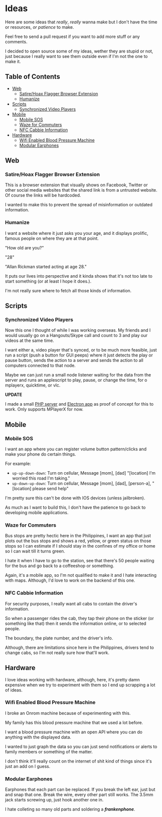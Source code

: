 # Ideas

Here are some ideas that _really_, _really_ wanna make but I don't have the time or resources, _or patience_ to make.

Feel free to send a pull request if you want to add more stuff or any comments.

I decided to open source some of my ideas, wether they are stupid or not, just because I really want to see them outside even if I'm not the one to make it.

## Table of Contents

- [Web](#web)
    + [Satire/Hoax Flagger Browser Extension](#satirehoax-flagger-browser-extension)
    + [Humanize](#humanize)
- [Scripts](#scripts)
    + [Synchronized Video Players](#synchronized-video-players)
- [Mobile](#mobile)
    + [Mobile SOS](#mobile-sos)
    + [Waze for Commuters](#waze-for-commuters)
    + [NFC Cabbie Information](#nfc-cabbie-information)
- [Hardware](#hardware)
    + [Wifi Enabled Blood Pressure Machine](#wifi-enabled-blood-pressure-machine)
    + [Modular Earphones](#modular-earphones)


## Web

### Satire/Hoax Flagger Browser Extension

This is a browser extension that visually shows on Facebook, Twitter or other social media websites that the shared link is from a untrusted website. Of course the links will be hardcoded.

I wanted to make this to prevent the spread of misinformation or outdated information.

### Humanize

I want a website where it just asks you your age, and it displays prolific, famous people on where they are at that point.

"How old are you?"

"28"

"Allan Rickman started acting at age 28."

It puts our lives into perspective and it kinda shows that it's not too late to start something (or at least I hope it does.).

I'm not really sure where to fetch all those kinds of information.

## Scripts

### Synchronized Video Players

Now this one I thought of while I was working overseas. My friends and I would usually go on a Hangouts/Skype call and count to 3 and play our videos at the same time.

I want either a, video player that's synced, or to be much more feasible, just run a script (push a button for GUI peeps) where it just detects the play or pause button, sends the action to a server and sends the action to all computers connected to that node.

Maybe we can just run a small node listener waiting for the data from the server and runs an applescript to play, pause, or change the time, for o
mplayerx, quicktime, or vlc.

**UPDATE**

I made a small [PHP server](https://github.com/jaggy/theatre-server) and [Electron app](https://github.com/jaggy/theatre-client) as proof of concept for this to work. Only supports MPlayerX for now.

## Mobile


### Mobile SOS

I want an app where you can register volume button pattern/clicks and make your phone do certain things.

For example:
- `up-up-down-down`: Turn on cellular, Message [mom], [dad] "[location] I'm worried this road I'm taking."
- `up-down-up-down`: Turn on cellular, Message [mom], [dad], [person-a], "[location] please send help"

I'm pretty sure this can't be done with IOS devices (unless jailbroken).

As much as I want to build this, I don't have the patience to go back to developing mobile applications.


### Waze for Commuters

Bus stops are pretty hectic here in the Philippines, I want an app that just plots out the bus stops and shows a red, yellow, or green status on those stops so I can estimate if I should stay in the confines of my office or home so I can wait till it turns green.

I hate it when I have to go to the station, see that there's 50 people waiting for the bus and go back to a coffeeshop or something.

Again, it's a mobile app, so I'm not qualified to make it and I hate interacting with maps. Although, I'd love to work on the backend of this one.

### NFC Cabbie Information

For security purposes, I really want all cabs to contain the driver's information.

So when a passenger rides the cab, they tap their phone on the sticker (or something like that) then it sends the information online, or to selected people.

The boundary, the plate number, and the driver's info.

Although, there are limitations since here in the Philippines, drivers tend to change cabs, so I'm not really sure how that'll work.


## Hardware

I love ideas working with hardware, although, here, it's pretty damn expensive when we try to experiment with them so I end up scrapping a lot of ideas.

### Wifi Enabled Blood Pressure Machine

I broke an Onrom machine because of experimenting with this.

My family has this blood pressure machine that we used a lot before.

I want a blood pressure machine with an open API where you can do anything with the displayed data.

I wanted to just graph the data so you can just send notifications or alerts to family members or something of the matter.

I don't think it'll really count on the internet of shit kind of things since it's just an add on I guess.

### Modular Earphones

Earphones that each part can be replaced. If you break the left ear, just but and snap that one. Break the wire, every other part still works. The 3.5mm jack starts screwing up, just hook another one in.

I hate colleting so many old parts and soldering a **_frankenphone_**.

